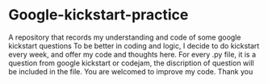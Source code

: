 # Google-kickstart-practice
A repository that records my understanding and code of some google kickstart questions
To be better in coding and logic, I decide to do kickstart every week, and offer my code and thoughts here. 
For every .py file, it is a question from google kickstart or codejam, the discription of question will be included in the file.
You are welcomed to improve my code.
Thank you

